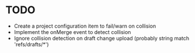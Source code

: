 # TODO
- Create a project configuration item to fail/warn on collision
- Implement the onMerge event to detect collision
- Ignore collision detection on draft change upload (probably string match 'refs/drafts/*')
